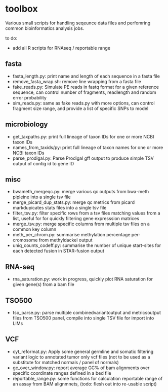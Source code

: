 # toolbox
Various small scripts for handling seqeunce data files and perfomring common bioinformatics analysis jobs.

to do:
 - add all R scripts for RNAseq / reportable range

## fasta
 
 - fasta_length.py: print name and length of each sequence in a fasta file
 - remove_fasta_wrap.sh: remove line wrapping from a fasta file
 - fake_reads.py: Simulate PE reads in fastq format for a given reference sequence, can control number of fragments, readlength and random error probability
 - sim_reads.py: same as fake reads.py with more options, can control fragment size range, and provide a list of specific SNPs to model

## microbiology
 - get_taxpaths.py: print full lineage of taxon IDs for one or more NCBI taxon IDs
 - names_from_taxids/py: print full lineage of taxon names for one or more NCBI taxon IDs
 - parse_prodigal.py: Parse Prodigal gff output to produce simple TSV output of contig id to gene ID

## misc
 - bwameth_mergeqc.py: merge various qc outputs from bwa-meth pipleine into a single tsv file
 - merge_picard_dup_stats.py: merge qc metrics from picard markdupicates stats files into a single tsv file
 - filter_tsv.py: filter specific rows from a tsv files matching values from a list, useful for for quickly filtering gene expresssion matrices
 - merge_tsv.py: merge specific columns from multiple tsv files on a common key column
 - meth_per_chrom.py: summarise methylation percentage per-cromosome from methyldackel output
 - uniq_counts_codeff.py: summarise the number of unique start-sites for each detected fusion in STAR-fusion output

## RNA-seq
 - rna_saturation.py: work in progress, quickly plot RNA saturation for given gene(s) from a bam file

## TSO500
 - tso_parse.py: parse multiple combinedvariantoutput and metricsoutput files from TSO500 panel, compile into single TSV file for import into LIMs

## VCF
 - cyt_reformat.py: Apply some general germline and somatic filtering variant logic to annotated tumor only vcf files (not to be used as a substitute for matched normals / panel of normals)
 - gc_over_window.py: report average GC% of bam alignments over specific coordinate ranges defined in a bed file
 - reportable_range.py: some functions for calculation reportable range of an assay from BAM alignmnets, (todo: flesh out into re-usable script)
